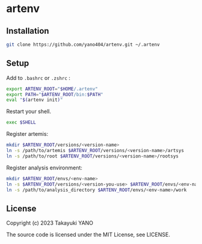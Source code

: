 artenv
======

## Installation

```sh
git clone https://github.com/yano404/artenv.git ~/.artenv
```

## Setup

Add to `.bashrc` or `.zshrc` :

```sh
export ARTENV_ROOT="$HOME/.artenv"
export PATH="$ARTENV_ROOT/bin:$PATH"
eval "$(artenv init)"
```

Restart your shell.

```sh
exec $SHELL
```

Register artemis:

```sh
mkdir $ARTENV_ROOT/versions/<version-name>
ln -s /path/to/artemis $ARTENV_ROOT/versions/<version-name>/artsys
ln -s /path/to/root $ARTENV_ROOT/versions/<version-name>/rootsys
```

Register analysis environment:

```sh
mkdir $ARTENV_ROOT/envs/<env-name>
ln -s $ARTENV_ROOT/versions/<version-you-use> $ARTENV_ROOT/envs/<env-name>/version
ln -s /path/to/analysis_directory $ARTENV_ROOT/envs/<env-name>/work
```

## License
Copyright (c) 2023 Takayuki YANO

The source code is licensed under the MIT License, see LICENSE.
